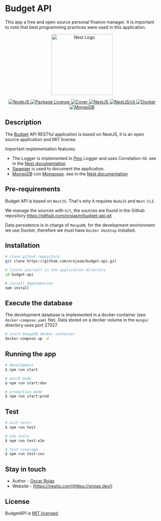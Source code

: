 # Budget API

This app a free and open source personal finance manager. It is important to note that best programming practices were used in this application.

<p align="center">
  <a href="http://nestjs.com/" target="blank"><img src="https://nestjs.com/img/logo-small.svg" width="200" alt="Nest Logo" /></a>
</p>

<p align="center">
  <a href="https://nodejs.org/en" target="_blank">
    <img alt="NodeJS" src="https://img.shields.io/badge/node-v20.14.0-blue">
  </a>
  <a href="https://www.npmjs.com/~nestjscore" target="_blank">
    <img alt="Package License" src="https://img.shields.io/npm/l/@nestjs/core.svg"/>
  </a>
  <a href="https://coveralls.io/github/nestjs/nest?branch=master" target="_blank">
    <img src="https://coveralls.io/repos/github/nestjs/nest/badge.svg?branch=master#9" alt="Cover" />
  </a>
  <a href="https://nestjs.com/" target="_blank">
    <img alt="NestJS" src="https://img.shields.io/badge/nestjs-v10.0.0-blue?logo=nestjs&logoColor=%23E0234E">
  </a>
  <a href="https://nestjs.com/" target="_blank">
    <img alt="NestJS/cli" src="https://img.shields.io/badge/nestjs%2Fcli-v10.3.1-blue?logo=nestjs&logoColor=%23E0234E">
  </a>
  <a href="https://www.docker.com/" target="_blank">
    <img alt="Docker" src="https://img.shields.io/badge/docker-v26.1.1-blue?logo=docker&logoColor=%232496ED">
  </a>
  <a href="https://www.mongodb.com/" target="_blank">
    <img alt="MongoDB" src="https://img.shields.io/badge/mongodb-v5.0.27-blue?logo=mongodb&logoColor=%2347A248">
  </a>

## Description

The [Budget](https://github.com/orojasm/budget-api) API RESTful application is based on NestJS, it is an open source application and MIT license.

Important implementation features:
* The Logger is implemented in [Pino](https://github.com/pinojs/pino) Logger and uses Correlation-Id. see in the [Nest documentation](https://docs.nestjs.com/techniques/logger)
* [Swagger](https://swagger.io/) is used to document the application.
* [MongoDB](https://www.mongodb.com/) con [Mongoose](https://mongoosejs.com/). see in the [Nest documentation](https://docs.nestjs.com/techniques/mongodb)


## Pre-requirements

Budget API is based on `NestJS`. That's why it requires `NodeJS` and `Nest-CLI`.

We manage the sources with `Git`, the sources are found in the Github repository https://github.com/orojasm/budget-api.git

Data persistence is in charge of `MongoDB`, for the development environment we use Docker, therefore we must have `Docker Desktop` installed.

## Installation

```bash
# clone github repository
git clone https://github.com/orojasm/budget-api.git

# locate yourself in the application directory
cd budget-api

# install dependencies
npm install
```

## Execute the database

The development database is implemented in a docker container (see `docker-compose.yaml` file).
Data stored on a docker volume in the `mongo/` directory uses port 27027.

```bash
# start mongoDB docker container
docker-compose up -d
```


## Running the app

```bash
# development
$ npm run start

# watch mode
$ npm run start:dev

# production mode
$ npm run start:prod
```

## Test

```bash
# unit tests
$ npm run test

# e2e tests
$ npm run test:e2e

# test coverage
$ npm run test:cov
```

## Stay in touch

- Author - [Oscar Rojas](https://github.com/orojasm/)
- Website - [https://nestjs.com](https://orojas.dev/)

## License

BudgetAPI is [MIT licensed](LICENSE).
